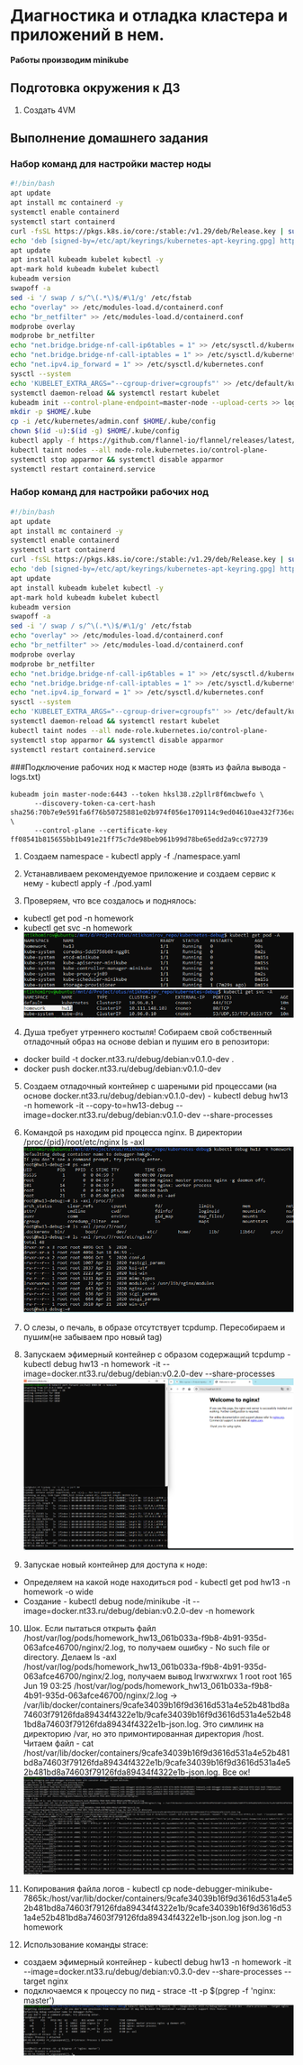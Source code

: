 # Диагностика и отладка кластера и приложений в нем.

**Работы производим minikube**

## Подготовка окружения к ДЗ
1) Создать 4VM

## Выполнение домашнего задания
### Набор команд для настройки мастер ноды
```bash
#!/bin/bash
apt update
apt install mc containerd -y
systemctl enable containerd
systemctl start containerd
curl -fsSL https://pkgs.k8s.io/core:/stable:/v1.29/deb/Release.key | sudo gpg --dearmor -o /etc/apt/keyrings/kubernetes-apt-keyring.gpg
echo 'deb [signed-by=/etc/apt/keyrings/kubernetes-apt-keyring.gpg] https://pkgs.k8s.io/core:/stable:/v1.29/deb/ /' | sudo tee /etc/apt/sources.list.d/kubernetes.list
apt update
apt install kubeadm kubelet kubectl -y
apt-mark hold kubeadm kubelet kubectl
kubeadm version
swapoff -a
sed -i '/ swap / s/^\(.*\)$/#\1/g' /etc/fstab
echo "overlay" >> /etc/modules-load.d/containerd.conf
echo "br_netfilter" >> /etc/modules-load.d/containerd.conf
modprobe overlay
modprobe br_netfilter
echo "net.bridge.bridge-nf-call-ip6tables = 1" >> /etc/sysctl.d/kubernetes.conf
echo "net.bridge.bridge-nf-call-iptables = 1" >> /etc/sysctl.d/kubernetes.conf
echo "net.ipv4.ip_forward = 1" >> /etc/sysctl.d/kubernetes.conf
sysctl --system
echo 'KUBELET_EXTRA_ARGS="--cgroup-driver=cgroupfs"' >> /etc/default/kubelet
systemctl daemon-reload && systemctl restart kubelet
kubeadm init --control-plane-endpoint=master-node --upload-certs >> logs.txt
mkdir -p $HOME/.kube
cp -i /etc/kubernetes/admin.conf $HOME/.kube/config
chown $(id -u):$(id -g) $HOME/.kube/config
kubectl apply -f https://github.com/flannel-io/flannel/releases/latest/download/kube-flannel.yml
kubectl taint nodes --all node-role.kubernetes.io/control-plane-
systemctl stop apparmor && systemctl disable apparmor
systemctl restart containerd.service
```

### Набор команд для настройки рабочих нод
```bash
#!/bin/bash
apt update
apt install mc containerd -y
systemctl enable containerd
systemctl start containerd
curl -fsSL https://pkgs.k8s.io/core:/stable:/v1.29/deb/Release.key | sudo gpg --dearmor -o /etc/apt/keyrings/kubernetes-apt-keyring.gpg
echo 'deb [signed-by=/etc/apt/keyrings/kubernetes-apt-keyring.gpg] https://pkgs.k8s.io/core:/stable:/v1.29/deb/ /' | sudo tee /etc/apt/sources.list.d/kubernetes.list
apt update
apt install kubeadm kubelet kubectl -y
apt-mark hold kubeadm kubelet kubectl
kubeadm version
swapoff -a
sed -i '/ swap / s/^\(.*\)$/#\1/g' /etc/fstab
echo "overlay" >> /etc/modules-load.d/containerd.conf
echo "br_netfilter" >> /etc/modules-load.d/containerd.conf
modprobe overlay
modprobe br_netfilter
echo "net.bridge.bridge-nf-call-ip6tables = 1" >> /etc/sysctl.d/kubernetes.conf
echo "net.bridge.bridge-nf-call-iptables = 1" >> /etc/sysctl.d/kubernetes.conf
echo "net.ipv4.ip_forward = 1" >> /etc/sysctl.d/kubernetes.conf
sysctl --system
echo 'KUBELET_EXTRA_ARGS="--cgroup-driver=cgroupfs"' >> /etc/default/kubelet
systemctl daemon-reload && systemctl restart kubelet
kubectl taint nodes --all node-role.kubernetes.io/control-plane-
systemctl stop apparmor && systemctl disable apparmor
systemctl restart containerd.service
```

###Подключение рабочих нод к мастер ноде (взять из файла вывода - logs.txt)
```
kubeadm join master-node:6443 --token hksl38.z2pllr8f6mcbwefo \
      --discovery-token-ca-cert-hash sha256:70b7e9e591fa6f76b50725881e02b974f056e1709114c9ed04610ae432f736ea \
      --control-plane --certificate-key ff08541b815655bb1b491e21ff75c7de98beb961b99d78be65edd2a9cc972739
```

1) Создаем namespace - kubectl apply -f ./namespace.yaml

2) Устанавливаем рекомендуемое приложение и создаем сервис к нему - kubectl apply -f ./pod.yaml

3) Проверяем, что все создалось и поднялось:
  - kubectl get pod -n homework
  - kubectl get svc -n homework
![image](kubernetes-debug/img/pod_all.png)
![image](kubernetes-debug/img/svc_all.png)  

4) Душа требует утреннего костыля! Собираем свой собственный отладочный образ на основе debian и пушим его в репозитори:
  - docker build -t docker.nt33.ru/debug/debian:v0.1.0-dev .
  - docker push docker.nt33.ru/debug/debian:v0.1.0-dev

5) Создаем отладочный контейнер с шареными pid процессами (на основе docker.nt33.ru/debug/debian:v0.1.0-dev) - kubectl debug hw13 -n homework -it --copy-to=hw13-debug --image=docker.nt33.ru/debug/debian:v0.1.0-dev --share-processes

6) Командой ps находим pid процесса nginx. В директории /proc/{pid}/root/etc/nginx ls -axl
![image](kubernetes-debug/img/lsetcngin.png)

7) О слезы, о печаль, в образе отсутствует tcpdump. Пересобираем и пушим(не забываем про новый tag)

8) Запускаем эфимерный контейнер c образом содержащий tcpdump - kubectl debug hw13 -n homework -it --image=docker.nt33.ru/debug/debian:v0.2.0-dev --share-processes
![image](kubernetes-debug/img/tcpdump.png)

9) Запускае новый контейнер для доступа к ноде:
  - Определяем на какой ноде находиться pod - kubectl get pod hw13 -n homework -o wide
  - Создание - kubectl debug node/minikube -it --image=docker.nt33.ru/debug/debian:v0.2.0-dev -n homework

10) Шок. Если пытаться открыть файл /host/var/log/pods/homework_hw13_061b033a-f9b8-4b91-935d-063afce46700/nginx/2.log, то получаем ошибку - No such file or directory. Делаем ls -axl /host/var/log/pods/homework_hw13_061b033a-f9b8-4b91-935d-063afce46700/nginx/2.log, получаем вывод lrwxrwxrwx 1 root root 165 Jun 19 03:25 /host/var/log/pods/homework_hw13_061b033a-f9b8-4b91-935d-063afce46700/nginx/2.log -> /var/lib/docker/containers/9cafe34039b16f9d3616d531a4e52b481bd8a74603f79126fda89434f4322e1b/9cafe34039b16f9d3616d531a4e52b481bd8a74603f79126fda89434f4322e1b-json.log. Это симлинк на директорию /var, но это примонтированная директория /host. Читаем файл - cat /host/var/lib/docker/containers/9cafe34039b16f9d3616d531a4e52b481bd8a74603f79126fda89434f4322e1b/9cafe34039b16f9d3616d531a4e52b481bd8a74603f79126fda89434f4322e1b-json.log. Все ок!
![image](kubernetes-debug/img/debug.log.png)

11) Копирования файла логов - kubectl cp node-debugger-minikube-7865k:/host/var/lib/docker/containers/9cafe34039b16f9d3616d531a4e52b481bd8a74603f79126fda89434f4322e1b/9cafe34039b16f9d3616d531a4e52b481bd8a74603f79126fda89434f4322e1b-json.log json.log -n homework

12) Использование команды strace:
 - создаем эфимерный контейнер - kubectl debug hw13 -n homework -it --image=docker.nt33.ru/debug/debian:v0.3.0-dev --share-processes --target nginx
 - подключаемся к процессу по пид - strace -tt -p $(pgrep -f 'nginx: master')
![image](kubernetes-debug/img/task-2.png)
